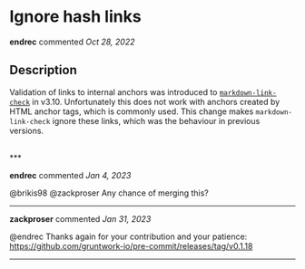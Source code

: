 # Ignore hash links

**endrec** commented *Oct 28, 2022*

## Description

Validation of links to internal anchors was introduced to [`markdown-link-check`](https://github.com/tcort/markdown-link-check) in v3.10. Unfortunately this does not work with anchors created by HTML anchor tags, which is commonly used.
This change makes `markdown-link-check` ignore these links, which was the behaviour in previous versions.


<br />
***


**endrec** commented *Jan 4, 2023*

@brikis98 @zackproser Any chance of merging this?
***

**zackproser** commented *Jan 31, 2023*

@endrec Thanks again for your contribution and your patience: https://github.com/gruntwork-io/pre-commit/releases/tag/v0.1.18
***

